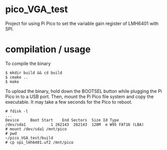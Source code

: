 # pico_VGA_test

Project for using Pi Pico to set the variable gain register of LMH6401 with SPI.

# compilation / usage

To compile the binary
```
$ mkdir build && cd build
$ cmake ..
$ make
```

To upload the binary, hold down the BOOTSEL button while plugging the Pi Pico in to a USB port.
Then, mount the Pi Pico file system and copy the executable.
It may take a few seconds for the Pico to reboot.
```
# fdisk -l
...
Device     Boot Start    End Sectors  Size Id Type
/dev/sda1           1 262143  262143  128M  e W95 FAT16 (LBA)
# mount /dev/sda1 /mnt/pico
# pwd
~/pico_VGA_test/build
# cp spi_lmh6401.uf2 /mnt/pico
```
